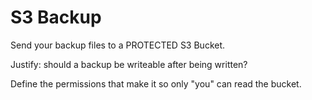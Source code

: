 # S3 Backup

Send your backup files to a PROTECTED S3 Bucket.

Justify: should a backup be writeable after being written?

Define the permissions that make it so only "you" can read the bucket.